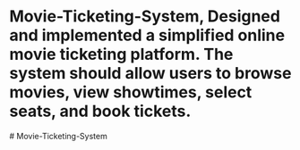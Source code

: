 # Movie-Ticketing-System, Designed and implemented a simplified online movie ticketing platform. The system should allow users to browse movies, view showtimes, select seats, and book tickets.
#   M o v i e - T i c k e t i n g - S y s t e m  
 